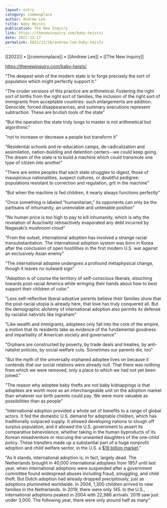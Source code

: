 ```yaml
---
layout: entry
category: commonplace
author: Andrew Lee
title: Baby Heists
publication: The New Inquiry
link: https://thenewinquiry.com/baby-heists/
date: 2022-12-17
permalink: 2022/12/16/andrew-lee-baby-heists
---
```


[[2022]] • [[commonplace]] • [[Andrew Lee]] • [[The New Inquiry]]

https://thenewinquiry.com/baby-heists/

"The deepest wish of the modern state is to forge precisely the sort of population which might perfectly support it."

"The cruder versions of this practice are arithmetical. Fostering the right sort of births from the right sort of families, the inclusion of the right sort of immigrants from acceptable countries: such enlargements are addition. Genocide, forced disappearances, and summary executions represent subtraction. These are brutish tools of the state"

"But the operation the state truly longs to master is not arithmetical but algorithmic"

"not to increase or decrease a people but transform it"

"Residential schools and re-education camps, de-radicalization and assimilation, nation-building and detention centers--we could keep going. The dream of the state is to build a machine which could transmute one type of citizen into another"

"There are entire peoples that each state struggles to digest, those of inauspicious nationalities, suspect cultures, or doubtful pedigree: populations resistant to correction and regulation, grit in the machine"

"But when the machine is fed children, it nearly always functions perfectly"

"Once something is labeled “humanitarian,” its opponents can only be the partisans of inhumanity, an unenviable and untenable position"

"No human price is too high to pay to kill inhumanity, which is why the revelation of Auschwitz retroactively evaporated any debt incurred by Nagasaki’s mushroom cloud"

"From the outset, international adoption has involved a strange racial transubstantiation. The international adoption system was born in Korea after the conclusion of open hostilities in the first modern U.S. war against an exclusively Asian enemy"

"The international adoptee undergoes a profound metaphysical change, though it leaves no outward sign"

"Adoption is of course the territory of self-conscious liberals, slouching towards post-racial America while wringing their hands about how to best support their children of color."

"Less self-reflective liberal adoptive parents believe their families show that the post-racial utopia is already here, that love has truly conquered all. But the demographic alchemy of international adoption also permits its defense by racialist nativists like Ingraham"

"Like wealth and immigrants, adoptees only fall into the core of the empire, a motion that its residents take as evidence of the fundamental goodness and impartiality of American society and governance"

"Orphans are constructed by poverty, by trade deals and treaties, by anti-natalist policies, by social welfare cuts. Sometimes our parents die, too"

"But the myth of the universally orphaned adoptee lives on because it contends that our social relations were already null. That there was nothing from which we were removed, only a place to which we had not yet been joined."

"The reason why adoptee baby thefts are not baby kidnappings is that adoptees are worth more as an interchangeable unit on the adoption market than whatever our birth parents could pay. We were more valuable as possibilities than as people"

"International adoption provided a whole set of benefits to a range of global actors. It fed the domestic U.S. demand for adoptable children, which has traditionally outpaced supply. It allowed developing nations to slough off surplus population, and it allowed the U.S. government to assert its comparative benevolence, whether taking in the human byproducts of its Korean misadventure or rescuing the unwanted daughters of the one-child policy. These transfers made up a substantial part of a huge nonprofit adoption and child welfare sector, in the U.S. a [$19 billion market](https://www.ibisworld.com/united-states/market-research-reports/adoption-child-welfare-services-industry/)."

"As it stands, international adoption is, in fact, largely dead. The Netherlands brought in 40,000 international adoptees from 1957 until last year, when international adoptions were suspended after a government committee found widespread abuses including fraud, smuggling, and child theft. But Dutch adoption had already dropped precipitously, just as adoptions plummeted worldwide. In 2004, 1,300 children arrived to new families in the Netherlands. In 2019, there were only 145. In the U.S., international adoptions peaked in 2004 with 22,986 arrivals. 2019 saw just under 3,000. The following year, there were only around half as many"
